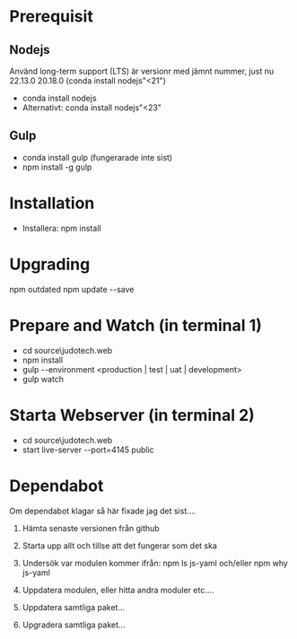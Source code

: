 # Prerequisit

## Nodejs
Använd long-term support (LTS) är versionr med jämnt nummer, just nu 22.13.0 20.18.0 (conda install  nodejs"<21")
- conda install nodejs 
- Alternativt: conda install  nodejs"<23"

## Gulp
- conda install gulp (fungerarade inte sist)
- npm install -g gulp

# Installation
- Installera: npm install


# Upgrading
npm outdated
npm update --save

# Prepare and Watch (in terminal 1)
- cd source\judotech.web 
- npm install
- gulp --environment <production | test | uat | development>
- gulp watch

# Starta Webserver (in terminal 2) 
- cd source\judotech.web 
- start live-server --port=4145 public




# Dependabot
Om dependabot klagar så här fixade jag det sist....

1. Hämta senaste versionen från github
2. Starta upp allt och tillse att det fungerar som det ska
3. Undersök var modulen kommer ifrån: npm ls js-yaml och/eller npm why js-yaml
4. Uppdatera modulen, eller hitta andra moduler etc.... 

5. Uppdatera samtliga paket...
6. Upgradera samtliga paket...








